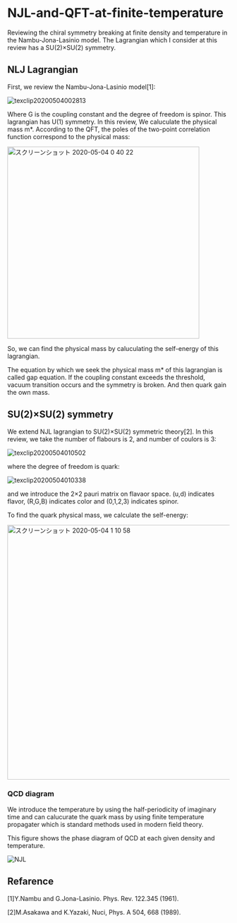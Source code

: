 # NJL-and-QFT-at-finite-temperature
Reviewing the chiral symmetry breaking at finite density and temperature in the Nambu-Jona-Lasinio model. The Lagrangian which I consider at this review has a SU(2)×SU(2) symmetry.

## NLJ Lagrangian
First, we review the Nambu-Jona-Lasinio model[1]:

![texclip20200504002813](https://user-images.githubusercontent.com/54795218/80918115-31519200-8d9e-11ea-895b-24f9d65d269e.png)

Where G is the coupling constant and the degree of freedom is spinor. This lagrangian has U(1) symmetry. In this review, We caluculate the physical mass m*. According to the QFT, the poles of the two-point correlation function correspond to the physical mass:

<img width="435" alt="スクリーンショット 2020-05-04 0 40 22" src="https://user-images.githubusercontent.com/54795218/80918475-24ce3900-8da0-11ea-9b91-3a24bc55738a.png">

So, we can find the physical mass by caluculating the self-energy of this lagrangian. 

The equation by which we seek the physical mass m* of this lagrangian is called gap equation. If the coupling constant exceeds the threshold, vacuum transition occurs and the symmetry is broken. And then quark gain the own mass.

## SU(2)×SU(2) symmetry
We extend NJL lagrangian to SU(2)×SU(2) symmetric theory[2]. In this review, we take the number of flabours is 2, and number of coulors is 3:

![texclip20200504010502](https://user-images.githubusercontent.com/54795218/80919154-7af0ab80-8da3-11ea-9115-2605a488529c.png)

where the degree of freedom is quark:

![texclip20200504010338](https://user-images.githubusercontent.com/54795218/80919091-19c8d800-8da3-11ea-982a-794e7ba30929.png)

and we introduce the 2×2 pauri matrix on flavaor space. (u,d) indicates flavor, (R,G,B) indicates color and (0,1,2,3) indicates spinor.

To find the quark physical mass, we calculate the self-energy:

<img width="577" alt="スクリーンショット 2020-05-04 1 10 58" src="https://user-images.githubusercontent.com/54795218/80919378-9ad49f00-8da4-11ea-9fe0-6f6fbcdf0854.png">

### QCD diagram
We introduce the temperature by using the half-periodicity of imaginary time and can calucurate the quark mass by using finite temperature propagater which is standard methods used in modern field theory.

This figure shows the phase diagram of QCD at each given density and temperature.

![NJL](https://user-images.githubusercontent.com/54795218/80917760-167e1e00-8d9c-11ea-94c3-155ea3b19e56.png)

## Refarence
[1]Y.Nambu and G.Jona-Lasinio. Phys. Rev. 122.345 (1961).

[2]M.Asakawa and K.Yazaki, Nuci, Phys. A 504, 668 (1989).
